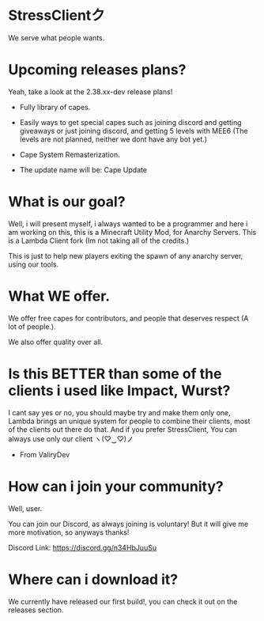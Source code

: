 # StressClientク
We serve what people wants.

# Upcoming releases plans?

Yeah, take a look at the 2.38.xx-dev release plans!

- Fully library of capes.

- Easily ways to get special capes such as joining discord and getting giveaways or just joining discord, and getting 5 levels with MEE6 (The levels are not planned, neither we dont have any bot yet.)

- Cape System Remasterization.

- The update name will be: Cape Update

# What is our goal?

Well, i will present myself, i always wanted to be a programmer and here i am working on this, this is a Minecraft Utility Mod, for Anarchy Servers.
This is a Lambda Client fork (Im not taking all of the credits.)

This is just to help new players exiting the spawn of any anarchy server, using our tools.

# What WE offer.

We offer free capes for contributors, and people that deserves respect (A lot of people.).

We also offer quality over all.

# Is this BETTER than some of the clients i used like Impact, Wurst?

I cant say yes or no, you should maybe try and make them only one, Lambda brings an unique system for people to combine their clients, most of the clients out there do that.
And if you prefer StressClient, You can always use only our client 	ヽ(♡‿♡)ノ

- From ValiryDev

# How can i join your community?

Well, user.

You can join our Discord, as always joining is voluntary! But it will give me more motivation, so anyways thanks!

Discord Link: https://discord.gg/n34HbJuuSu

# Where can i download it?

We currently have released our first build!, you can check it out on the releases section.
